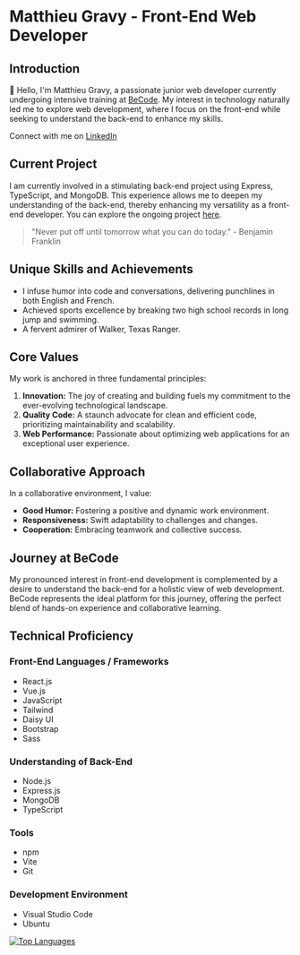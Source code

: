 # Matthieu Gravy - Front-End Web Developer

## Introduction

:wave: Hello, I'm Matthieu Gravy, a passionate junior web developer currently undergoing intensive training at [BeCode](https://becode.org/fr/). My interest in technology naturally led me to explore web development, where I focus on the front-end while seeking to understand the back-end to enhance my skills.

Connect with me on [LinkedIn](https://www.linkedin.com/in/matthieugravy/)

## Current Project

I am currently involved in a stimulating back-end project using Express, TypeScript, and MongoDB. This experience allows me to deepen my understanding of the back-end, thereby enhancing my versatility as a front-end developer. You can explore the ongoing project [here](https://github.com/matthieuGravy/book-face).

> "Never put off until tomorrow what you can do today." - Benjamin Franklin

## Unique Skills and Achievements

- I infuse humor into code and conversations, delivering punchlines in both English and French.
- Achieved sports excellence by breaking two high school records in long jump and swimming.
- A fervent admirer of Walker, Texas Ranger.

## Core Values

My work is anchored in three fundamental principles:

1. **Innovation:** The joy of creating and building fuels my commitment to the ever-evolving technological landscape.
2. **Quality Code:** A staunch advocate for clean and efficient code, prioritizing maintainability and scalability.
3. **Web Performance:** Passionate about optimizing web applications for an exceptional user experience.

## Collaborative Approach

In a collaborative environment, I value:

- **Good Humor:** Fostering a positive and dynamic work environment.
- **Responsiveness:** Swift adaptability to challenges and changes.
- **Cooperation:** Embracing teamwork and collective success.

## Journey at BeCode

My pronounced interest in front-end development is complemented by a desire to understand the back-end for a holistic view of web development. BeCode represents the ideal platform for this journey, offering the perfect blend of hands-on experience and collaborative learning.


## Technical Proficiency

### Front-End Languages / Frameworks

- React.js
- Vue.js
- JavaScript
- Tailwind
- Daisy UI
- Bootstrap
- Sass


### Understanding of Back-End

- Node.js
- Express.js
- MongoDB
- TypeScript

### Tools

- npm
- Vite
- Git

### Development Environment

- Visual Studio Code
- Ubuntu

[![Top Languages](https://github-readme-stats.vercel.app/api/top-langs/?username=matthieuGravy)](https://github.com/matthieuGravy)
